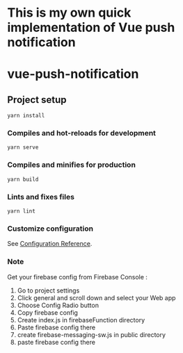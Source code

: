 # This is my own quick implementation of Vue push notification

# vue-push-notification

## Project setup
```
yarn install
```

### Compiles and hot-reloads for development
```
yarn serve
```

### Compiles and minifies for production
```
yarn build
```

### Lints and fixes files
```
yarn lint
```

### Customize configuration
See [Configuration Reference](https://cli.vuejs.org/config/).

### Note
Get your firebase config from Firebase Console : 
1. Go to project settings 
2. Click general and scroll down and select your Web app 
3. Choose Config Radio button
4. Copy firebase config
5. Create index.js in firebaseFunction directory
6. Paste firebase config there
7. create firebase-messaging-sw.js in public directory
8. paste firebase config there



